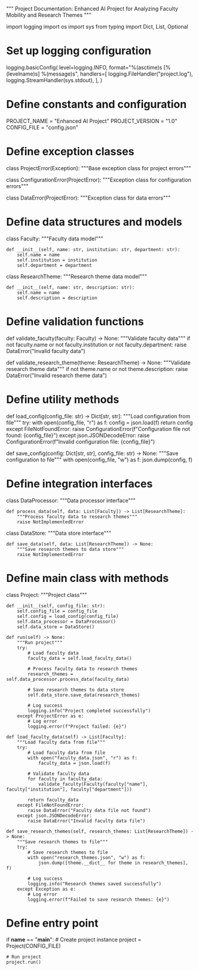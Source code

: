 """
Project Documentation: Enhanced AI Project for Analyzing Faculty Mobility and Research Themes
"""

import logging
import os
import sys
from typing import Dict, List, Optional

# Set up logging configuration
logging.basicConfig(
    level=logging.INFO,
    format="%(asctime)s [%(levelname)s] %(message)s",
    handlers=[
        logging.FileHandler("project.log"),
        logging.StreamHandler(sys.stdout),
    ],
)

# Define constants and configuration
PROJECT_NAME = "Enhanced AI Project"
PROJECT_VERSION = "1.0"
CONFIG_FILE = "config.json"

# Define exception classes
class ProjectError(Exception):
    """Base exception class for project errors"""

class ConfigurationError(ProjectError):
    """Exception class for configuration errors"""

class DataError(ProjectError):
    """Exception class for data errors"""

# Define data structures and models
class Faculty:
    """Faculty data model"""

    def __init__(self, name: str, institution: str, department: str):
        self.name = name
        self.institution = institution
        self.department = department

class ResearchTheme:
    """Research theme data model"""

    def __init__(self, name: str, description: str):
        self.name = name
        self.description = description

# Define validation functions
def validate_faculty(faculty: Faculty) -> None:
    """Validate faculty data"""
    if not faculty.name or not faculty.institution or not faculty.department:
        raise DataError("Invalid faculty data")

def validate_research_theme(theme: ResearchTheme) -> None:
    """Validate research theme data"""
    if not theme.name or not theme.description:
        raise DataError("Invalid research theme data")

# Define utility methods
def load_config(config_file: str) -> Dict[str, str]:
    """Load configuration from file"""
    try:
        with open(config_file, "r") as f:
            config = json.load(f)
        return config
    except FileNotFoundError:
        raise ConfigurationError(f"Configuration file not found: {config_file}")
    except json.JSONDecodeError:
        raise ConfigurationError(f"Invalid configuration file: {config_file}")

def save_config(config: Dict[str, str], config_file: str) -> None:
    """Save configuration to file"""
    with open(config_file, "w") as f:
        json.dump(config, f)

# Define integration interfaces
class DataProcessor:
    """Data processor interface"""

    def process_data(self, data: List[Faculty]) -> List[ResearchTheme]:
        """Process faculty data to research themes"""
        raise NotImplementedError

class DataStore:
    """Data store interface"""

    def save_data(self, data: List[ResearchTheme]) -> None:
        """Save research themes to data store"""
        raise NotImplementedError

# Define main class with methods
class Project:
    """Project class"""

    def __init__(self, config_file: str):
        self.config_file = config_file
        self.config = load_config(config_file)
        self.data_processor = DataProcessor()
        self.data_store = DataStore()

    def run(self) -> None:
        """Run project"""
        try:
            # Load faculty data
            faculty_data = self.load_faculty_data()

            # Process faculty data to research themes
            research_themes = self.data_processor.process_data(faculty_data)

            # Save research themes to data store
            self.data_store.save_data(research_themes)

            # Log success
            logging.info("Project completed successfully")
        except ProjectError as e:
            # Log error
            logging.error(f"Project failed: {e}")

    def load_faculty_data(self) -> List[Faculty]:
        """Load faculty data from file"""
        try:
            # Load faculty data from file
            with open("faculty_data.json", "r") as f:
                faculty_data = json.load(f)

            # Validate faculty data
            for faculty in faculty_data:
                validate_faculty(Faculty(faculty["name"], faculty["institution"], faculty["department"]))

            return faculty_data
        except FileNotFoundError:
            raise DataError("Faculty data file not found")
        except json.JSONDecodeError:
            raise DataError("Invalid faculty data file")

    def save_research_themes(self, research_themes: List[ResearchTheme]) -> None:
        """Save research themes to file"""
        try:
            # Save research themes to file
            with open("research_themes.json", "w") as f:
                json.dump([theme.__dict__ for theme in research_themes], f)

            # Log success
            logging.info("Research themes saved successfully")
        except Exception as e:
            # Log error
            logging.error(f"Failed to save research themes: {e}")

# Define entry point
if __name__ == "__main__":
    # Create project instance
    project = Project(CONFIG_FILE)

    # Run project
    project.run()